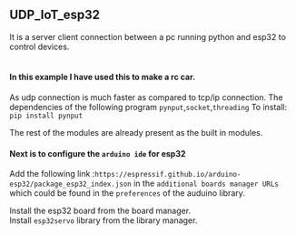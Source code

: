 ## UDP_IoT_esp32
It is a server client connection between a pc running python and esp32 to control devices.<br><br>

#### In this example I have used this to make a rc car.<br>
As udp connection is much faster as compared to tcp/ip connection.
The dependencies of the following program
`pynput`,`socket`,`threading`
To install: 
`pip install pynput`

The rest of the modules are already present as the built in modules. 


#### Next is to configure the `arduino ide` for esp32

Add the following link :`https://espressif.github.io/arduino-esp32/package_esp32_index.json` in the `additional boards manager URLs` which could be found in the `preferences` of the auduino library. 

Install the esp32 board from the board manager.<br>
Install `esp32servo` library from the library manager.
